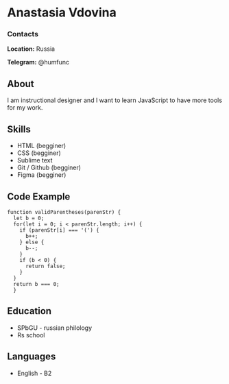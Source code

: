 # Anastasia Vdovina
### Contacts
__Location:__ Russia

__Telegram:__ @humfunc
## About
I am instructional designer and I want to learn JavaScript to have more tools for my work. 
## Skills
* HTML (begginer)
* CSS  (begginer)
* Sublime text
* Git / Github (begginer)
* Figma (begginer)

## Code Example
```
function validParentheses(parenStr) {
  let b = 0;
  for(let i = 0; i < parenStr.length; i++) {
    if (parenStr[i] === '(') {
      b++;
    } else {
      b--;
    }
    if (b < 0) {
      return false;
    }
  }
  return b === 0;
  }
```

## Education
* SPbGU - russian philology
* Rs school
## Languages
* English - B2
